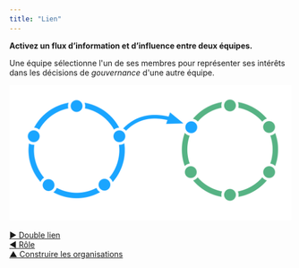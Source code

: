 ```yaml
---
title: "Lien"
---
```



**Activez un flux d’information et d’influence entre deux équipes.**

Une équipe sélectionne l'un de ses membres pour représenter ses intérêts dans les décisions de <dfn data-info="Gouvernance: L&apos;acte de fixer des objectifs et de prendre et de modifier des décisions qui guident les gens pour les accomplir.">gouvernance</dfn> d'une autre équipe.

![Un cercle lié à un autre cercle](img/structural-patterns/link.png)

[&#9654; Double lien](double-linking.html)<br/>[&#9664; Rôle](role.html)<br/>[&#9650; Construire les organisations](building-organizations.html)

